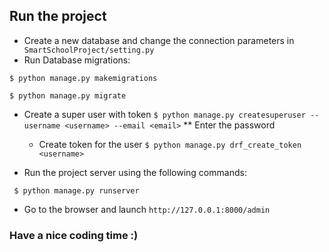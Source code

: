 ## Run the project 

- Create a new database and change the connection parameters in ``` SmartSchoolProject/setting.py```
- Run Database migrations:

``` $ python manage.py makemigrations ```

``` $ python manage.py migrate ```
- Create a super user with token
   ``` $ python manage.py createsuperuser --username <username> --email <email> ```
   ** Enter the password

    - Create token for the user 
``` $ python manage.py drf_create_token <username> ``` 


- Run the project server using the following commands: 

``` $ python manage.py runserver```

- Go to the browser and launch ``` http://127.0.0.1:8000/admin ```


### Have a nice coding time :) 

